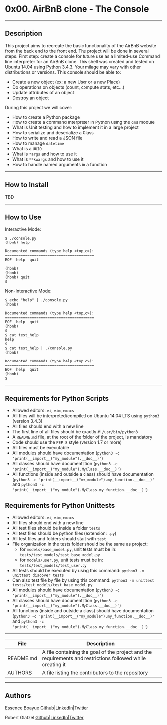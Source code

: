 # 0x00. AirBnB clone - The Console
---
## Description

This project aims to recreate the basic functionality of the AirBnB website from the back end to the front end. The project will be done in several steps. First step: create a console for future use as a limited-use Command line interpreter for an AirBnB clone. This shell was created and tested on Ubuntu 14.04 using Python 3.4.3. Your milage may vary with other distributions or versions. This console should be able to:
- Create a new object (ex: a new User or a new Place)
- Do operations on objects (count, compute stats, etc…)
- Update attributes of an object
- Destroy an object

During this project we will cover:
- How to create a Python package
- How to create a command interpreter in Python using the `cmd` module
- What is Unit testing and how to implement it in a large project
- How to serialize and deserialize a Class
- How to write and read a JSON file
- How to manage `datetime`
- What is a `UUID`
- What is `*args` and how to use it
- What is `**kwargs` and how to use it
- How to handle named arguments in a function

---
## How to Install

TBD

---
## How to Use

Interactive Mode:
~~~
$ ./console.py
(hbnb) help

Documented commands (type help <topic>):
========================================
EOF  help  quit

(hbnb)
(hbnb)
(hbnb) quit
$
~~~

Non-Interactive Mode:
~~~
$ echo "help" | ./console.py
(hbnb)

Documented commands (type help <topic>):
========================================
EOF  help  quit
(hbnb)
$
$ cat test_help
help
$
$ cat test_help | ./console.py
(hbnb)

Documented commands (type help <topic>):
========================================
EOF  help  quit
(hbnb)
$
~~~

---
## Requirements for Python Scripts

- Allowed editors: `vi`, `vim`, `emacs`
- All files will be interpreted/compiled on Ubuntu 14.04 LTS using `python3` (version 3.4.3)
- All files should end with a new line
- The first line of all files should be exactly `#!/usr/bin/python3`
- A `README.md` file, at the root of the folder of the project, is mandatory
- Code should use the `PEP 8` style (version 1.7 or more)
- All files must be executable
- All modules should have documentation (`python3 -c 'print(__import__("my_module").__doc__)'`)
- All classes should have documentation (`python3 -c 'print(__import__("my_module").MyClass.__doc__)'`)
- All functions (inside and outside a class) should have documentation (`python3 -c 'print(__import__("my_module").my_function.__doc__)'` and `python3 -c 'print(__import__("my_module").MyClass.my_function.__doc__)'`)

## Requirements for Python Unittests

- Allowed editors: `vi`, `vim`, `emacs`
- All files should end with a new line
- All test files should be inside a folder `tests`
- All test files should be python files (extension: `.py`)
- All test files and folders should start with `test_`
- File organization in the tests folder should be the same as project:
	* for `models/base_model.py`, unit tests must be in: `tests/test_models/test_base_model.py`
	* for `models/user.py`, unit tests must be in: `tests/test_models/test_user.py`
- All tests should be executed by using this command: `python3 -m unittest discover tests`
- Can also test file by file by using this command: `python3 -m unittest tests/test_models/test_base_model.py`
- All modules should have documentation (`python3 -c 'print(__import__("my_module").__doc__)'`)
- All classes should have documentation (`python3 -c 'print(__import__("my_module").MyClass.__doc__)'`)
- All functions (inside and outside a class) should have documentation (`python3 -c 'print(__import__("my_module").my_function.__doc__)'` and `python3 -c 'print(__import__("my_module").MyClass.my_function.__doc__)'`)
---

File|Description
---|---
README.md| A file containing the goal of the project and the requirements and restrictions followed while creating it
AUTHORS| A file listing the contributors to the repository

---
## Authors
Essence Boayue [Github](https://github.com/eboayue)|[LinkedIn](https://www.linkedin.com/in/essenceboayue/)|[Twitter](https://twitter.com/girlsaregeeks2)

Robert Glatzel [Github](https://github.com/robertglatzel)|[LinkedIn](https://www.linkedin.com/in/robert-glatzel/)|[Twitter](https://twitter.com/rglatzell)
